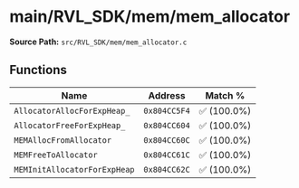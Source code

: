 # main/RVL_SDK/mem/mem_allocator

**Source Path:** `src/RVL_SDK/mem/mem_allocator.c`

## Functions

| Name | Address | Match % |
|------|---------|---------|
| `AllocatorAllocForExpHeap_` | `0x804CC5F4` | :white_check_mark: (100.0%) |
| `AllocatorFreeForExpHeap_` | `0x804CC604` | :white_check_mark: (100.0%) |
| `MEMAllocFromAllocator` | `0x804CC60C` | :white_check_mark: (100.0%) |
| `MEMFreeToAllocator` | `0x804CC61C` | :white_check_mark: (100.0%) |
| `MEMInitAllocatorForExpHeap` | `0x804CC62C` | :white_check_mark: (100.0%) |
